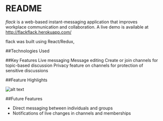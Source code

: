 # README

*flack* is a web-based instant-messaging application that improves workplace communication and collaboration. A live demo is available at http://flackflack.herokuapp.com/

flack was built using React/Redux, 

##Technologies Used

##Key Features
Live messaging
Message editing
Create or join channels for topic-based discussion
Privacy feature on channels for protection of sensitive discussions

##Feature Highlights

![alt text](https://media.giphy.com/media/TKRVyMb5SxLxAgwLMP/giphy.gif "sample conversation")

##Future Features
+ Direct messaging between individuals and groups
+ Notifications of live changes in channels and memberships
